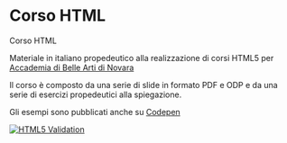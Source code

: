 # Corso HTML
Corso HTML

Materiale in italiano propedeutico alla realizzazione di corsi HTML5 per [Accademia di Belle Arti di Novara](http://www.acmenovara.it/)

Il corso è composto da una serie di slide in formato PDF e ODP e da una serie di esercizi propedeutici alla spiegazione.

Gli esempi sono pubblicati anche su [Codepen](https://codepen.io/collection/kNxEPO?grid_type=list&sort_by=itemcreatedat)

[![HTML5 Validation](https://github.com/matteobaccan/CorsoHTML/actions/workflows/main.yml/badge.svg)](https://github.com/matteobaccan/CorsoHTML/actions/workflows/main.yml)
